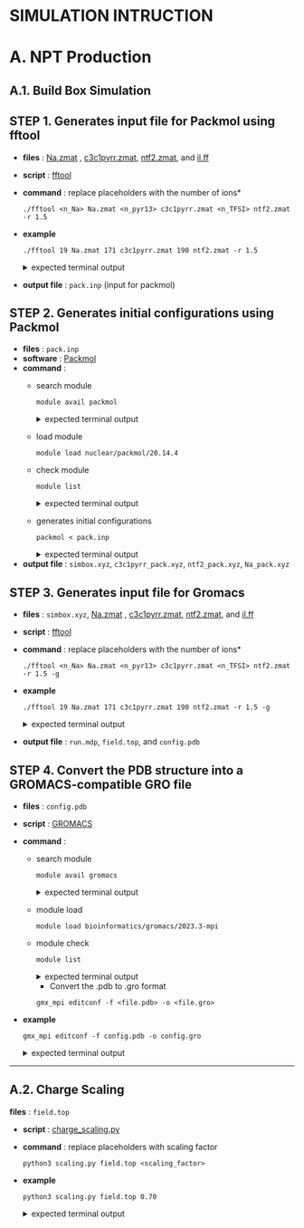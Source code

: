 SIMULATION INTRUCTION
=============================
A. NPT Production
=============================

A.1. Build Box Simulation
--------

STEP 1. Generates input file for Packmol using fftool
--------

- **files** : [Na.zmat](simulation_input/input_file/Na.zmat) , [c3c1pyrr.zmat](simulation_input/input_file/c3c1pyrr.zmat), [ntf2.zmat](simulation_input/input_file/ntf2.zmat), and [il.ff](simulation_input/input_file/il.ff)
- **script** : [fftool](simulation_input/script/FFTool)
- **command** : replace placeholders with the number of ions*
  ```
  ./fftool <n_Na> Na.zmat <n_pyr13> c3c1pyrr.zmat <n_TFSI> ntf2.zmat -r 1.5
  ```
- **example**
  ```
  ./fftool 19 Na.zmat 171 c3c1pyrr.zmat 190 ntf2.zmat -r 1.5 
  ```
  <details>
  <summary>expected terminal output</summary>
    
  <pre>
    density 1.500 mol/L  volume 420679.7 A^3
    molecule_file      species           nmol force_field      natom nbond source  charge
      Na.zmat          Na+                 19 il.ff                1     0 file   +1.0000
      c3c1pyrr.zmat    c3c1pyrr+          171 il.ff               27    27 file   +1.0000
      ntf2.zmat        tf2N-              190 il.ff               15    14 file   -1.0000
    packmol file
    pack.inp
  </pre>
  
  </details>


- **output file** : `pack.inp` (input for packmol)


STEP 2. Generates initial configurations using Packmol
--------
- **files** : `pack.inp`
- **software** : [Packmol](http://www.ime.unicamp.br/~martinez/packmol/)
- **command** :
  - search module 
    ```
    module avail packmol
    ```

    <details>
    <summary>expected terminal output</summary>
        
      <pre>
    ------------------------------------------------------- /mgpfs/apps/modulefiles -------------------------------------------------------
     nuclear/packmol/20.14.4
  
    If the avail list is too long consider trying:
  
    "module --default avail" or "ml -d av" to just list the default modules.
    "module overview" or "ml ov" to display the number of modules for each name.
  
    Use "module spider" to find all possible modules and extensions.
    Use "module keyword key1 key2 ..." to search for all possible modules matching any of the "keys".
  
      </pre>
      </details>

  - load module
    ```
    module load nuclear/packmol/20.14.4
    ```
  - check module
    ```
    module list
    ```
    <details>
    <summary>expected terminal output</summary>
      
    <pre>
    Currently Loaded Modules:
    1) prun/2.2       3) hwloc/2.7.0   5) libfabric/1.13.0   7) singularity/3.7.1   9) readline/8.2
    2) gnu12/12.2.0   4) ucx/1.14.0    6) openmpi4/4.1.4     8) ohpc               10) nuclear/packmol/20.14.4
    </pre>

    
    </details>

  - generates initial configurations
    ```
    packmol < pack.inp
    ```
      <details>
      <summary>expected terminal output</summary>
      
      <pre>
        ################################################################################
        
         PACKMOL - Packing optimization for the automated generation of
         starting configurations for molecular dynamics simulations.
         
                                                                      Version 20.3.5 
        
        ################################################################################
        
          Packmol must be run with: packmol < inputfile.inp 
        
          Userguide at: http://m3g.iqm.unicamp.br/packmol 
        
          Reading input file... (Control-C aborts)
          Seed for random number generator:      1234567
          Output file: simbox.xyz
          Reading coordinate file: ilff/Na_pack.xyz
          Number of independent structures:            1
          The structures are: 
          Structure            1 :Na+ il.ff(           1  atoms)
          Maximum number of GENCAN loops for all molecule packing:          200
          Total number of restrictions:            1
          Distance tolerance:    2.5000000000000000     
          Number of molecules of type            1 :           20
          Total number of atoms:           20
          Total number of molecules:           20
          Number of fixed molecules:            0
          Number of free molecules:           20
          Number of variables:          120
          Total number of fixed atoms:            0
          Maximum internal distance of type            1 :    0.0000000000000000     
          All atoms must be within these coordinates: 
           x: [   -998.39999999999998      ,    1001.6000000000000       ] 
           y: [   -998.39999999999998      ,    1001.6000000000000       ] 
           z: [   -998.39999999999998      ,    1001.6000000000000       ] 
          If the system is larger than this, increase the sidemax parameter. 
        
        ################################################################################
        
          Building initial approximation ... 
        
        ################################################################################
        
          Adjusting initial point to fit the constraints 
        
        --------------------------------------------------------------------------------
        
        --------------------------------------------------------------------------------
        
          Molecules of type:            1
        
          Packing:|0                                                             100%|
                  |*******
        
          Restraint-only function value:    7.6356809804166854E-014
          Maximum violation of the restraints:    1.7918856863805915E-014
        
        --------------------------------------------------------------------------------
        
          Rescaling maximum and minimum coordinates... 
          Computing size of patches... 
          Add fixed molecules to permanent arrays... 
          Reseting center of mass... 
        
        --------------------------------------------------------------------------------
        
          Setting initial trial coordinates ... 
        
        --------------------------------------------------------------------------------
        
        --------------------------------------------------------------------------------
        
          Molecules of type:            1
          Adjusting random positions to fit the constraints. 
          Restraint-only function value:    0.0000000000000000     
          Maximum violation of the restraints:    0.0000000000000000     
        
        ################################################################################
        
          Objective function at initial point:    0.0000000000000000     
        
        ################################################################################
        
          Packing molecules of type:            1
        
        ################################################################################
        
        
          Initial approximation is a solution. Nothing to do. 
        
          Current point written to file: simbox.xyz
        --------------------------------------------------------------------------------
          Packing solved for molecules of type           1
          Objective function value:    0.0000000000000000     
          Maximum violation of target distance:    0.0000000000000000     
          Max. constraint violation:    0.0000000000000000     
        --------------------------------------------------------------------------------
        
        ################################################################################
        
          Packing all molecules together 
        
        ################################################################################
        
        
          Initial approximation is a solution. Nothing to do. 
        
          Solution written to file: simbox.xyz
        
        ################################################################################
        
                                         Success! 
                      Final objective function value: .00000E+00
                      Maximum violation of target distance:   0.000000
                      Maximum violation of the constraints: .00000E+00
        
        --------------------------------------------------------------------------------
        
                      Please cite this work if Packmol was useful: 
        
                   L. Martinez, R. Andrade, E. G. Birgin, J. M. Martinez, 
                 PACKMOL: A package for building initial configurations for
                           molecular dynamics simulations. 
                  Journal of Computational Chemistry, 30:2157-2164,2009.
        
        ################################################################################
        
           Running time:    1.27600040E-03  seconds. 
        
        -------------------------------------------------------------------------------
      </pre>
      </details>
- **output file** : `simbox.xyz`, `c3c1pyrr_pack.xyz`, `ntf2_pack.xyz`, `Na_pack.xyz`

STEP 3. Generates input file for Gromacs
--------
- **files** : `simbox.xyz`, [Na.zmat](simulation_input/input_file/Na.zmat) , [c3c1pyrr.zmat](simulation_input/input_file/c3c1pyrr.zmat), [ntf2.zmat](simulation_input/input_file/ntf2.zmat), and [il.ff](simulation_input/input_file/il.ff)
- **script** : [fftool](simulation_input/script/FFTool)
- **command** : replace placeholders with the number of ions*
  ```
  ./fftool <n_Na> Na.zmat <n_pyr13> c3c1pyrr.zmat <n_TFSI> ntf2.zmat -r 1.5 -g
  ```
- **example**
  ```
  ./fftool 19 Na.zmat 171 c3c1pyrr.zmat 190 ntf2.zmat -r 1.5 -g
  ```
  <details>
    <summary>expected terminal output</summary>
    
  <pre>
  density 1.500 mol/L  volume 420679.7 A^3
  molecule_file      species           nmol force_field      natom nbond source  charge
    Na.zmat          Na+                 19 il.ff                1     0 file   +1.0000
    c3c1pyrr.zmat    c3c1pyrr+          171 il.ff               27    27 file   +1.0000
    ntf2.zmat        tf2N-              190 il.ff               15    14 file   -1.0000
  gromacs files
    run.mdp
    field.top
    config.pdb
  </pre>
  </details>
- **output file** : `run.mdp`, `field.top`, and `config.pdb`

STEP 4. Convert the PDB structure into a GROMACS-compatible GRO file
--------
- **files** : `config.pdb`
- **script** : [GROMACS](https://www.gromacs.org)
- **command** :
  - search module
    ```
    module avail gromacs
    ```
    <details>
    <summary>expected terminal output</summary>
      
    <pre>
    ------------------------------------------------------- /mgpfs/apps/modulefiles -------------------------------------------------------
       bioinformatics/gromacs/2023-plumed-mpi    bioinformatics/gromacs/2023-plumed    bioinformatics/gromacs/2023.3-mpi (D)
    
      Where:
       D:  Default Module
    
    If the avail list is too long consider trying:
    
    "module --default avail" or "ml -d av" to just list the default modules.
    "module overview" or "ml ov" to display the number of modules for each name.
    
    Use "module spider" to find all possible modules and extensions.
    Use "module keyword key1 key2 ..." to search for all possible modules matching any of the "keys".
    </pre>
    </details>
  
  - module load
    ```
    module load bioinformatics/gromacs/2023.3-mpi
    ```
  - module check
    ```
    module list
    ```
    <details>
    <summary>expected terminal output</summary>
      
    <pre>
    Currently Loaded Modules:
      1) prun/2.2       4) ucx/1.14.0         7) singularity/3.7.1  10) mpi/2021.10.0      13) bioinformatics/plumed/2.9.0
      2) gnu12/12.2.0   5) libfabric/1.13.0   8) ohpc               11) fftw/3.3.8-shared  14) bioinformatics/gromacs/2023.3-mpi
      3) hwloc/2.7.0    6) openmpi4/4.1.4     9) python/3.9.16      12) gcc/12.2.0

    </pre>
    </details>

    - Convert the .pdb to .gro format
    ```
    gmx_mpi editconf -f <file.pdb> -o <file.gro>
    ```
- **example**
  ```
  gmx_mpi editconf -f config.pdb -o config.gro
  ```
  <details>
  <summary>expected terminal output</summary>
      
  <pre>
  Command line:
    gmx editconf -f config.pdb -o config.gro
  
  Note that major changes are planned in future for editconf, to improve usability and utility.
  WARNING: all CONECT records are ignored
  Read 7486 atoms
  Volume: 420.678 nm^3, corresponds to roughly 189300 electrons
  No velocities found
  
  GROMACS reminds you: "A C program is like a fast dance on a newly waxed dance floor by people carrying razors." (Waldi Ravens)

  </pre>
  </details>

---

A.2. Charge Scaling
--------
 **files** : `field.top`
- **script** : [charge_scaling.py](simulation_input/script/charge_scaling)
- **command** : replace placeholders with scaling factor
  ```
  python3 scaling.py field.top <scaling_factor>
  ```
  
- **example**
    ```
    python3 scaling.py field.top 0.70
    ```
   <details>
    <summary>expected terminal output</summary>
      
    <pre>
    Reading input file: field.top
    Scaling charges with factor: 0.7
    Scaling charges completed:
    - Total atoms scaled in [ atoms ]: 43
    - Total atomtypes scaled in [ atomtypes ]: 13
    Writing scaled output to: field_scaled_0.7000.top
    Done!
    </pre>
    
    </details>
